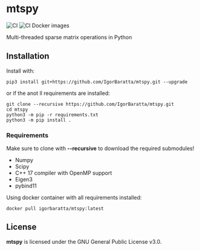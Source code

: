 # mtspy

![CI](https://github.com/IgorBaratta/mtspy/workflows/CI/badge.svg)
![CI Docker images](https://img.shields.io/docker/cloud/build/igorbaratta/mtspy)

Multi-threaded sparse matrix operations in Python

## Installation

Install with:

```shell
pip3 install git+https://github.com/IgorBaratta/mtspy.git --upgrade
```

or if the anot ll requirements are installed:

```shell
git clone --recursive https://github.com/IgorBaratta/mtspy.git
cd mtspy
python3 -m pip -r requirements.txt
python3 -m pip install .
```

### Requirements

Make sure to clone with **--recursive** to download the required submodules!

- Numpy
- Scipy
- C++ 17 compiler with OpenMP support
- Eigen3
- pybind11

Using docker container with all requirements installed:

```shell
docker pull igorbaratta/mtspy:latest
```

## License

 **mtspy** is licensed under the GNU General Public License v3.0.
